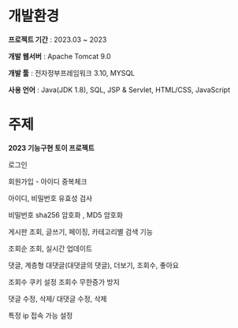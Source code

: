 # 개발환경
**프로젝트 기간** : 2023.03 ~ 2023

**개발 웹서버** : Apache Tomcat 9.0

**개발 툴** : 전자정부프레임워크 3.10, MYSQL

**사용 언어** : Java(JDK 1.8), SQL, JSP & Servlet, HTML/CSS, JavaScript

# 주제
**2023 기능구현 토이 프로젝트**

로그인

회원가입 - 아이디 중복체크

아이디, 비밀번호 유효성 검사

비밀번호 sha256 암호화 , MD5 암호화

게시판 조회, 글쓰기, 페이징, 카테고리별 검색 기능

조회순 조회, 실시간 업데이트

댓글, 계층형 대댓글(대댓글의 댓글), 더보기, 조회수, 좋아요

조회수 쿠키 설정 조회수 무한증가 방지

댓글 수정, 삭제/ 대댓글 수정, 삭제

특정 ip 접속 가능 설정


